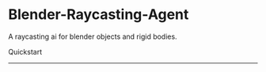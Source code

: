 # Blender-Raycasting-Agent
A raycasting ai for blender objects and rigid bodies.



Quickstart
<hr>
